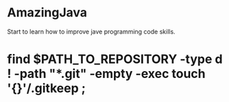 # AmazingJava
Start to learn how to improve jave programming code skills.
# find $PATH_TO_REPOSITORY -type d ! -path "*.git" -empty -exec touch '{}'/.gitkeep \;
